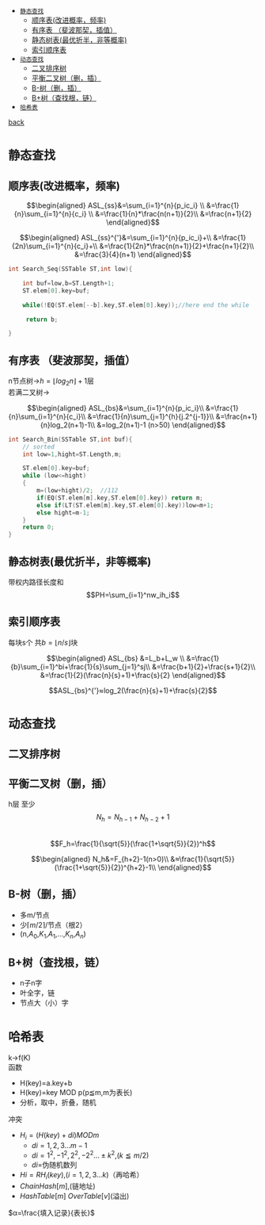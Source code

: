 + [`静态查找`](#静态查找)
  + [顺序表(改进概率，频率)](#顺序表改进概率频率)
  + [有序表 （斐波那契，插值）](#有序表-斐波那契插值)
  + [静态树表(最优折半，非等概率)](#静态树表最优折半非等概率)
  + [索引顺序表](#索引顺序表)
+ [`动态查找`](#动态查找)
  + [二叉排序树](#二叉排序树)
  + [平衡二叉树（删，插）](#平衡二叉树删插)
  + [B-树（删，插）](#b-树删插)
  + [B+树（查找根，链）](#b树查找根链)
+ [`哈希表`](#哈希表)


[back](README.md)
# `静态查找`
## 顺序表(改进概率，频率)
 
$$\begin{aligned} 
  ASL_{ss}&=\sum_{i=1}^{n}{p_ic_i} \\
  &=\frac{1}{n}\sum_{i=1}^{n}{c_i} \\
  &=\frac{1}{n}*\frac{n(n+1)}{2}\\  
  &=\frac{n+1}{2}
\end{aligned}$$   

$$\begin{aligned}
  ASL_{ss}^{'}&=\sum_{i=1}^{n}{p_ic_i}+\\
  &=\frac{1}{2n}\sum_{i=1}^{n}{c_i}+\\
  &=\frac{1}{2n}*\frac{n(n+1)}{2}+\frac{n+1}{2}\\
  &=\frac{3}{4}(n+1)
\end{aligned}$$

<!-- $ASL_{ss}=\frac{1}{n}\sum_{i=1}^{n}(n-i+1)$  
$ASL^{ss}=\frac{n+1}{2}$ -->
```c++
int Search_Seq(SSTable ST,int low){

    int buf=low,b=ST.Length+1;
    ST.elem[0].key=buf;

    while(!EQ(ST.elem[--b].key,ST.elem[0].key));//here end the while

     return b;

}
```
## 有序表 （斐波那契，插值）
n节点树→$h=\lfloor log_2n\rfloor+1$层  
若满二叉树→

$$\begin{aligned}
  ASL_{bs}&=\sum_{i=1}^{n}{p_ic_i}\\
  &=\frac{1}{n}\sum_{i=1}^{n}{c_i}\\
  &=\frac{1}{n}\sum_{j=1}^{h}{j.2^{j-1}}\\
  &=\frac{n+1}{n}log_2(n+1)-1\\ 
  &=log_2(n+1)-1 (n>50)
\end{aligned}$$

```c++
int Search_Bin(SSTable ST,int buf){
    // sorted 
    int low=1,hight=ST.Length,m;

    ST.elem[0].key=buf;
    while (low<=hight)
    {
        m=(low+hight)/2;  //112
        if(EQ(ST.elem[m].key,ST.elem[0].key)) return m;
        else if(LT(ST.elem[m].key,ST.elem[0].key))low=m+1;
        else hight=m-1;
    }
    return 0;
}
```
## 静态树表(最优折半，非等概率)
带权内路径长度和  
$$PH=\sum_{i=1}^nw_ih_i$$
## 索引顺序表
每块s个 共$b=\lfloor n/s\rfloor$块  

$$\begin{aligned}
  ASL_{bs} &=L_b+L_w \\
&=\frac{1}{b}\sum_{i=1}^bi+\frac{1}{s}\sum_{j=1}^sj\\
&=\frac{b+1}{2}+\frac{s+1}{2}\\
&=\frac{1}{2}(\frac{n}{s}+1)+\frac{s}{2}
\end{aligned}$$

$$ASL_{bs}^{'}≈log_2(\frac{n}{s}+1)+\frac{s}{2}$$

# `动态查找`
## 二叉排序树
## 平衡二叉树（删，插）
h层  至少  
$$N_h=N_{h-1}+N_{h-2}+1$$  
$$F_h=\frac{1}{\sqrt{5}}(\frac{1+\sqrt{5}}{2})^h$$  
   
$$\begin{aligned}
  N_h&=F_{h+2}-1(n>0)\\
  &≈\frac{1}{\sqrt{5}}(\frac{1+\sqrt{5}}{2})^{h+2}-1\\
\end{aligned}$$  
## B-树（删，插）
+ 多m/节点
+ 少$\lceil m/2\rceil$/节点（根2）
+ (n,$A_0$,$K_1$,$A_1$,...,$K_n$,$A_n$)
## B+树（查找根，链）
+ n子n字
+ 叶全字，链
+ 节点大（小）字
# `哈希表`
k→f(K)  
函数
- H(key)=a.key+b
- H(key)=key MOD p(p≦m,m为表长)
- 分析，取中，折叠，随机 
 
冲突
- $H_i=(H(key)+di) MOD m$ 
  - $di=1,2,3...m-1$
  - $di=1^2,-1^2,2^2,-2^2...±k^2$,($k≦m/2$)
  - $di=$伪随机数列
- $Hi=RH_i(key)$,($i=1,2,3...k$)（再哈希）
- $ChainHash[m]$,(链地址)
- $HashTable[m]$ $OverTable[v]$(溢出)

$α=\frac{填入记录}{表长}$




